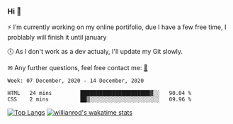 ### Hi 👋

⚡ I’m currently working on my online portifolio, due I have a few free time, I problably will finish it until january

🕔 As I don't work as a dev actualy, I'll update my Git slowly.

✉ Any further questions, feel free contact me: <a href="mailto:contato@gustavocruz.dev.br"> 📩 </a>


<!--START_SECTION:waka-->
```text
Week: 07 December, 2020 - 14 December, 2020

HTML   24 mins         ██████████████████████▓░░   90.04 % 
CSS    2 mins          ██▒░░░░░░░░░░░░░░░░░░░░░░   09.96 % 
```
<!--END_SECTION:waka-->

[![Top Langs](https://github-readme-stats.vercel.app/api/top-langs/?username=gusttavohsc&langs_count=8)](https://github.com/anuraghazra/github-readme-stats) [![willianrod's wakatime stats](https://github-readme-stats.vercel.app/api/wakatime?username=gusttavohsc)](https://github.com/anuraghazra/github-readme-stats)



<!--
**Gusttavohsc/gusttavohsc** is a ✨ _special_ ✨ repository because its `README.md` (this file) appears on your GitHub profile.

Here are some ideas to get you started:

🔭 I’m currently working on my online portifolio, due I have a few free time, I problably will finish it until january
🌱 I’m currently learning Front-end
- 👯 I’m looking to collaborate on ...
- 🤔 I’m looking for help with ...
- 💬 Ask me about ...
- 📫 How to reach me: ...
- 😄 Pronouns: ...
- ⚡ Fun fact: ...
-->
